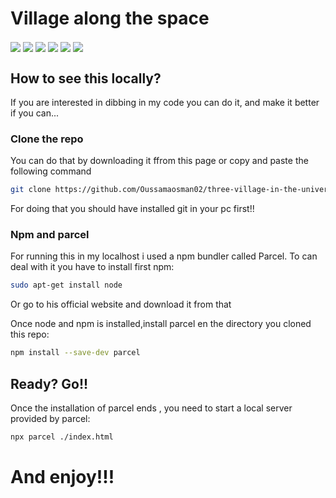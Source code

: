 # Village along the space

<img src="https://telegra.ph/file/c8c6606fe1511ec59ea47.png" align="center" >
<img src="https://telegra.ph/file/972a7c924db619f795646.png" align="center" >
<img src="https://telegra.ph/file/638cbc07888a54bebc2e1.png" align="center" >
<img src="https://telegra.ph/file/21a20159c3a3616302103.png" align="center" >
<img src="https://telegra.ph/file/083af924e4e8eaf4218ac.png" align="center" >
<img src="https://telegra.ph/file/28077babb57c6cc11c1e8.png" align="center" >

## How to see this locally?
If you are interested in dibbing in my code you can do it, and make it better if you can...

### Clone the repo
You can do that by downloading it ffrom this page or copy and paste the following command
```bash
git clone https://github.com/Oussamaosman02/three-village-in-the-universe/
```

For doing that you should have installed git in your pc first!!
### Npm and parcel

For running this in my localhost i used a npm bundler called Parcel.
To can deal with it you have to install first npm:

```bash
sudo apt-get install node
```
Or go to his official website and download it from that

Once node and npm is installed,install parcel en the directory you cloned this repo:

```bash
npm install --save-dev parcel
```
## Ready? Go!!
Once the installation of parcel ends , you need to start a local server provided by parcel:

```bash
npx parcel ./index.html
```


# And enjoy!!!
